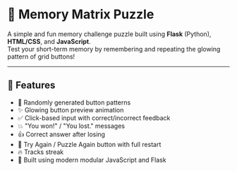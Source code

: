 # 🧠 Memory Matrix Puzzle

A simple and fun memory challenge puzzle built using **Flask** (Python), **HTML/CSS**, and **JavaScript**.  
Test your short-term memory by remembering and repeating the glowing pattern of grid buttons!

---

## 🚀 Features

- 🎲 Randomly generated button patterns
- ✨ Glowing button preview animation
- ✅ Click-based input with correct/incorrect feedback
- 💥 "You won!" / "You lost." messages
- 👍 Correct answer after losing
- 🔄 Try Again / Puzzle Again button with full restart
- 🔥 Tracks streak
- 🎯 Built using modern modular JavaScript and Flask
